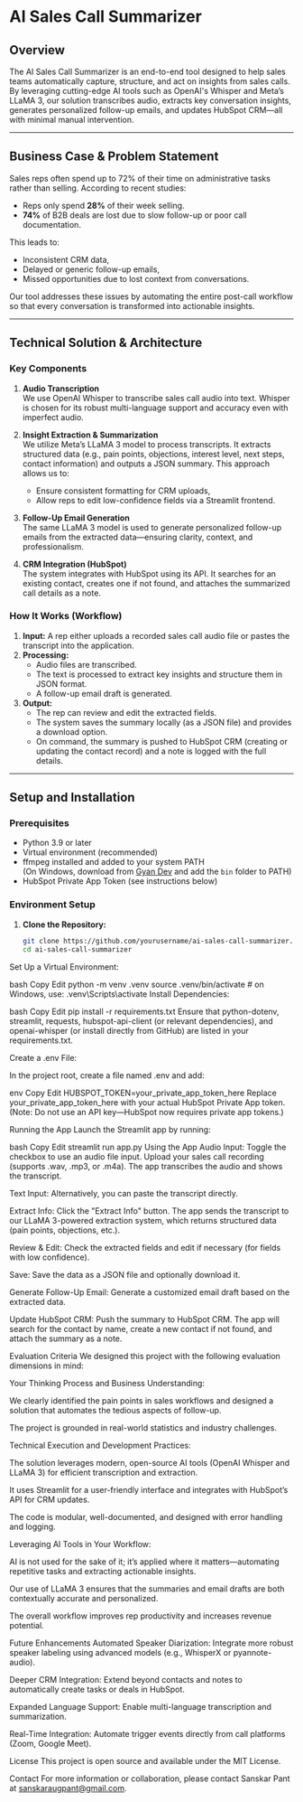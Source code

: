 
# AI Sales Call Summarizer

## Overview

The AI Sales Call Summarizer is an end-to-end tool designed to help sales teams automatically capture, structure, and act on insights from sales calls. By leveraging cutting-edge AI tools such as OpenAI's Whisper and Meta’s LLaMA 3, our solution transcribes audio, extracts key conversation insights, generates personalized follow-up emails, and updates HubSpot CRM—all with minimal manual intervention.

---

## Business Case & Problem Statement

Sales reps often spend up to 72% of their time on administrative tasks rather than selling. According to recent studies:
- Reps only spend **28%** of their week selling.
- **74%** of B2B deals are lost due to slow follow-up or poor call documentation.

This leads to:
- Inconsistent CRM data,
- Delayed or generic follow-up emails,
- Missed opportunities due to lost context from conversations.

Our tool addresses these issues by automating the entire post-call workflow so that every conversation is transformed into actionable insights.

---

## Technical Solution & Architecture

### Key Components

1. **Audio Transcription**  
   We use OpenAI Whisper to transcribe sales call audio into text. Whisper is chosen for its robust multi-language support and accuracy even with imperfect audio.

2. **Insight Extraction & Summarization**  
   We utilize Meta’s LLaMA 3 model to process transcripts. It extracts structured data (e.g., pain points, objections, interest level, next steps, contact information) and outputs a JSON summary. This approach allows us to:
   - Ensure consistent formatting for CRM uploads,
   - Allow reps to edit low-confidence fields via a Streamlit frontend.

3. **Follow-Up Email Generation**  
   The same LLaMA 3 model is used to generate personalized follow-up emails from the extracted data—ensuring clarity, context, and professionalism.

4. **CRM Integration (HubSpot)**  
   The system integrates with HubSpot using its API. It searches for an existing contact, creates one if not found, and attaches the summarized call details as a note.

### How It Works (Workflow)

1. **Input:** A rep either uploads a recorded sales call audio file or pastes the transcript into the application.
2. **Processing:**  
   - Audio files are transcribed.
   - The text is processed to extract key insights and structure them in JSON format.
   - A follow-up email draft is generated.
3. **Output:**  
   - The rep can review and edit the extracted fields.
   - The system saves the summary locally (as a JSON file) and provides a download option.
   - On command, the summary is pushed to HubSpot CRM (creating or updating the contact record) and a note is logged with the full details.

---

## Setup and Installation

### Prerequisites

- Python 3.9 or later
- Virtual environment (recommended)
- ffmpeg installed and added to your system PATH  
  (On Windows, download from [Gyan Dev](https://www.gyan.dev/ffmpeg/builds/) and add the `bin` folder to PATH)
- HubSpot Private App Token (see instructions below)

### Environment Setup

1. **Clone the Repository:**

   ```bash
   git clone https://github.com/yourusername/ai-sales-call-summarizer.git
   cd ai-sales-call-summarizer
Set Up a Virtual Environment:

bash
Copy
Edit
python -m venv .venv
source .venv/bin/activate  # on Windows, use: .venv\Scripts\activate
Install Dependencies:

bash
Copy
Edit
pip install -r requirements.txt
Ensure that python-dotenv, streamlit, requests, hubspot-api-client (or relevant dependencies), and openai-whisper (or install directly from GitHub) are listed in your requirements.txt.

Create a .env File:

In the project root, create a file named .env and add:

env
Copy
Edit
HUBSPOT_TOKEN=your_private_app_token_here
Replace your_private_app_token_here with your actual HubSpot Private App token. (Note: Do not use an API key—HubSpot now requires private app tokens.)

Running the App
Launch the Streamlit app by running:

bash
Copy
Edit
streamlit run app.py
Using the App
Audio Input: Toggle the checkbox to use an audio file input. Upload your sales call recording (supports .wav, .mp3, or .m4a). The app transcribes the audio and shows the transcript.

Text Input: Alternatively, you can paste the transcript directly.

Extract Info: Click the "Extract Info" button. The app sends the transcript to our LLaMA 3-powered extraction system, which returns structured data (pain points, objections, etc.).

Review & Edit: Check the extracted fields and edit if necessary (for fields with low confidence).

Save: Save the data as a JSON file and optionally download it.

Generate Follow-Up Email: Generate a customized email draft based on the extracted data.

Update HubSpot CRM: Push the summary to HubSpot CRM. The app will search for the contact by name, create a new contact if not found, and attach the summary as a note.

Evaluation Criteria
We designed this project with the following evaluation dimensions in mind:

Your Thinking Process and Business Understanding:

We clearly identified the pain points in sales workflows and designed a solution that automates the tedious aspects of follow-up.

The project is grounded in real-world statistics and industry challenges.

Technical Execution and Development Practices:

The solution leverages modern, open-source AI tools (OpenAI Whisper and LLaMA 3) for efficient transcription and extraction.

It uses Streamlit for a user-friendly interface and integrates with HubSpot’s API for CRM updates.

The code is modular, well-documented, and designed with error handling and logging.

Leveraging AI Tools in Your Workflow:

AI is not used for the sake of it; it’s applied where it matters—automating repetitive tasks and extracting actionable insights.

Our use of LLaMA 3 ensures that the summaries and email drafts are both contextually accurate and personalized.

The overall workflow improves rep productivity and increases revenue potential.

Future Enhancements
Automated Speaker Diarization: Integrate more robust speaker labeling using advanced models (e.g., WhisperX or pyannote-audio).

Deeper CRM Integration: Extend beyond contacts and notes to automatically create tasks or deals in HubSpot.

Expanded Language Support: Enable multi-language transcription and summarization.

Real-Time Integration: Automate trigger events directly from call platforms (Zoom, Google Meet).

License
This project is open source and available under the MIT License.

Contact
For more information or collaboration, please contact Sanskar Pant at sanskaraugpant@gmail.com.
